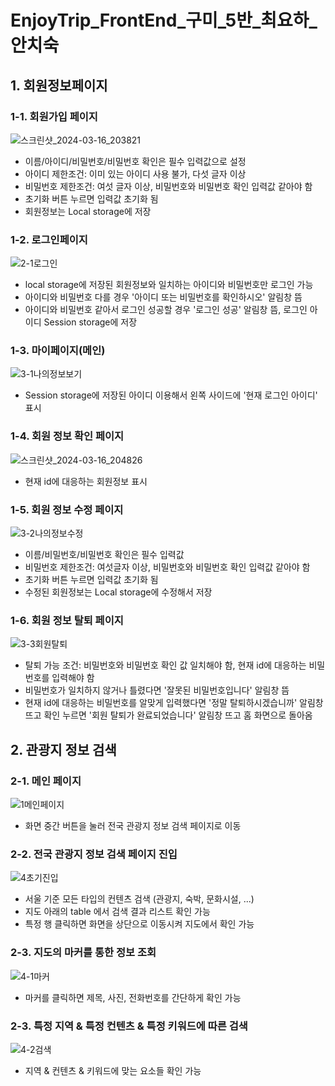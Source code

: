 # EnjoyTrip_FrontEnd_구미_5반_최요하_안치숙

## 1. 회원정보페이지

### 1-1. 회원가입 페이지
![스크린샷_2024-03-16_203821](/uploads/ea0fd9160fd069462144e0329c692563/스크린샷_2024-03-16_203821.png)
- 이름/아이디/비밀번호/비밀번호 확인은 필수 입력값으로 설정
- 아이디 제한조건: 이미 있는 아이디 사용 불가, 다섯 글자 이상
- 비밀번호 제한조건: 여섯 글자 이상, 비밀번호와 비밀번호 확인 입력값 같아야 함
- 초기화 버튼 누르면 입력값 초기화 됨
- 회원정보는 Local storage에 저장

### 1-2. 로그인페이지
![2-1로그인](/uploads/a01bcb919b49f470716c7438746f0253/2-1로그인.png)
- local storage에 저장된 회원정보와 일치하는 아이디와 비밀번호만 로그인 가능
- 아이디와 비밀번호 다를 경우 '아이디 또는 비밀번호를 확인하시오' 알림창 뜸
- 아이디와 비밀번호 같아서 로그인 성공할 경우 '로그인 성공' 알림창 뜸, 로그인 아이디 Session storage에 저장

### 1-3. 마이페이지(메인)
![3-1나의정보보기](/uploads/9cbcd780b6c72072dba8d8c428eeeb36/3-1나의정보보기.png)
- Session storage에 저장된 아이디 이용해서 왼쪽 사이드에 '현재 로그인 아이디' 표시

### 1-4. 회원 정보 확인 페이지
![스크린샷_2024-03-16_204826](/uploads/cdfdcdcf8a7f64e97413680a6c4162a4/스크린샷_2024-03-16_204826.png)
- 현재 id에 대응하는 회원정보 표시

### 1-5. 회원 정보 수정 페이지
![3-2나의정보수정](/uploads/abeb9ca496168cf51347e262a443a92f/3-2나의정보수정.png)
- 이름/비밀번호/비밀번호 확인은 필수 입력값
- 비밀번호 제한조건: 여섯글자 이상, 비밀번호와 비밀번호 확인 입력값 같아야 함
- 초기화 버튼 누르면 입력값 초기화 됨
- 수정된 회원정보는 Local storage에 수정해서 저장

### 1-6. 회원 정보 탈퇴 페이지
![3-3회원탈퇴](/uploads/8af7f4deccf23d65c45400c857e14604/3-3회원탈퇴.png)
- 탈퇴 가능 조건: 비밀번호와 비밀번호 확인 값 일치해야 함, 현재 id에 대응하는 비밀번호를 입력해야 함
- 비밀번호가 일치하지 않거나 틀렸다면 '잘못된 비밀번호입니다' 알림창 뜸
- 현재 id에 대응하는 비밀번호를 알맞게 입력했다면 '정말 탈퇴하시겠습니까' 알림창 뜨고 확인 누르면 '회원 탈퇴가 완료되었습니다' 알림창 뜨고 홈 화면으로 돌아옴

## 2. 관광지 정보 검색

### 2-1. 메인 페이지
![1메인페이지](/uploads/ceabee1b02f59b131e09f190783e7b8c/1메인페이지.png)
- 화면 중간 버튼을 눌러 전국 관광지 정보 검색 페이지로 이동

### 2-2. 전국 관광지 정보 검색 페이지 진입
![4초기진입](/uploads/fa3bf6fbf71d5ac4580a04c53673276a/4초기진입.png)
- 서울 기준 모든 타입의 컨텐츠 검색 (관광지, 숙박, 문화시설, ...)
- 지도 아래의 table 에서 검색 결과 리스트 확인 가능
- 특정 행 클릭하면 화면을 상단으로 이동시켜 지도에서 확인 가능

### 2-3. 지도의 마커를 통한 정보 조회
![4-1마커](/uploads/e50bfe75a3cf7acc477a6dbd2aed577f/4-1마커.png)
- 마커를 클릭하면 제목, 사진, 전화번호를 간단하게 확인 가능

### 2-3. 특정 지역 & 특정 컨텐츠 & 특정 키워드에 따른 검색
![4-2검색](/uploads/31c2951545fbb59252a4f0a50fe0642e/4-2검색.png)
- 지역 & 컨텐츠 & 키워드에 맞는 요소들 확인 가능
